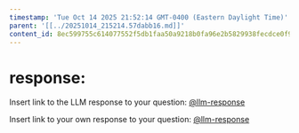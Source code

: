 ```yaml
---
timestamp: 'Tue Oct 14 2025 21:52:14 GMT-0400 (Eastern Daylight Time)'
parent: '[[../20251014_215214.57dabb16.md]]'
content_id: 8ec599755c614077552f5db1faa50a9218b0fa96e2b5829938fecdce0f962008
---
```


# response:

Insert link to the LLM response to your question:
[@llm-response](../../context/design/brainstorming/questioning.md/steps/response.17a52294.md)

Insert link to your own response to your question:
[@llm-response](../../context/design/brainstorming/questioning.md/steps/response.f86cb568.md)
